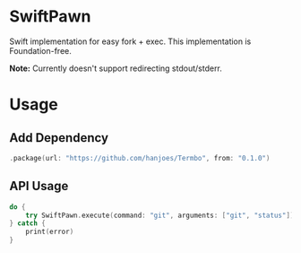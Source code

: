 # SwiftPawn

Swift implementation for easy fork + exec. This implementation is Foundation-free.

__Note:__ Currently doesn't support redirecting stdout/stderr. 

# Usage

## Add Dependency

```Swift
.package(url: "https://github.com/hanjoes/Termbo", from: "0.1.0")
```

## API Usage

```Swift
do {
    try SwiftPawn.execute(command: "git", arguments: ["git", "status"])
} catch {
    print(error)
}
```

